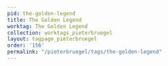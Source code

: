 ```yaml
---
pid: the-golden-legend
title: The Golden Legend
worktag: The Golden Legend
collection: worktags_pieterbruegel
layout: tagpage_pieterbruegel
order: '156'
permalink: "/pieterbruegel/tags/the-golden-legend"
---
```

